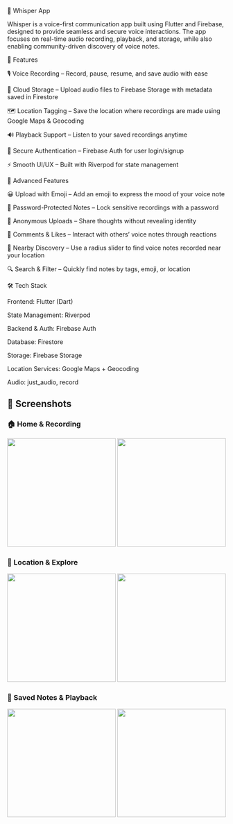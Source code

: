 📱 Whisper App

Whisper is a voice-first communication app built using Flutter and Firebase, designed to provide seamless and secure voice interactions. The app focuses on real-time audio recording, playback, and storage, while also enabling community-driven discovery of voice notes.

🚀 Features

🎙️ Voice Recording – Record, pause, resume, and save audio with ease

📂 Cloud Storage – Upload audio files to Firebase Storage with metadata saved in Firestore

🗺️ Location Tagging – Save the location where recordings are made using Google Maps & Geocoding

🔊 Playback Support – Listen to your saved recordings anytime

🔐 Secure Authentication – Firebase Auth for user login/signup

⚡ Smooth UI/UX – Built with Riverpod for state management

🌟 Advanced Features

😀 Upload with Emoji – Add an emoji to express the mood of your voice note

🔑 Password-Protected Notes – Lock sensitive recordings with a password

👤 Anonymous Uploads – Share thoughts without revealing identity

💬 Comments & Likes – Interact with others’ voice notes through reactions

📡 Nearby Discovery – Use a radius slider to find voice notes recorded near your location

🔍 Search & Filter – Quickly find notes by tags, emoji, or location

🛠️ Tech Stack

Frontend: Flutter (Dart)

State Management: Riverpod

Backend & Auth: Firebase Auth

Database: Firestore

Storage: Firebase Storage

Location Services: Google Maps + Geocoding

Audio: just_audio, record


## 📸 Screenshots

### 🏠 Home & Recording
<p align="center">
  <img src="https://github.com/user-attachments/assets/8d5118e2-d3bc-4cc4-b5fd-dbd1cca00cc8" width="250" />
  <img src="https://github.com/user-attachments/assets/54367a63-57d9-4b47-b1e9-57df2c808be6" width="250" />
</p>

### 📍 Location & Explore
<p align="center">
  <img src="https://github.com/user-attachments/assets/24893e0c-77ed-4945-a943-1e9b7cd068d1" width="250" />
  <img src="https://github.com/user-attachments/assets/83a5cbf4-caad-429f-bff2-ae0a390bc470" width="250" />
</p>

### 📂 Saved Notes & Playback
<p align="center">
  <img src="https://github.com/user-attachments/assets/7b82b7ff-9d5a-4b2c-9e31-9fcb7d25e1f5" width="250" />
  <img src="https://github.com/user-attachments/assets/67a0a40c-1fdd-4a58-bd93-9af27e71e6e2" width="250" />
</p>



